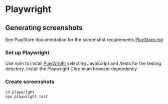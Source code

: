 # Playwright
## Generating screenshots
See PlayStore documentation for the screenshot requirements [PlayStore.md](PlayStore.md)

### Set up Playwright
Use npm to install [PlayWright](https://playwright.dev/docs/intro) selecting JavaScript and /tests for the testing directory.
Install the Playwright Chromium browser dependency.

### Create screenshots
```commandline
cd playwright
npx playwright test
```

